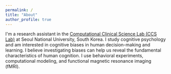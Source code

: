 ```yaml
---
permalink: /
title: "About"
author_profile: true
---
```


I'm a research assistant in the [Computational Clinical Science Lab (CCS Lab)](https://ccs-lab.github.io/) at Seoul National University, South Korea. I study cognitive psychology and am interested in cognitive biases in human decision-making and learning. I believe investigating biases can help us reveal the fundamental characteristics of human cognition. I use behavioral experiments, computational modeling, and functional magnetic resonance imaging (fMRI).